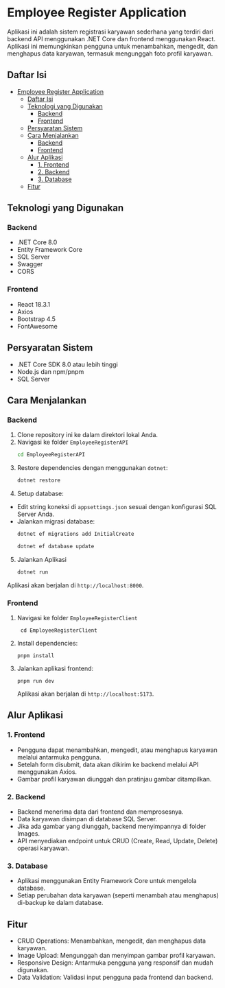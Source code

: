 # Employee Register Application

Aplikasi ini adalah sistem registrasi karyawan sederhana yang terdiri dari backend API menggunakan .NET Core dan frontend menggunakan React. Aplikasi ini memungkinkan pengguna untuk menambahkan, mengedit, dan menghapus data karyawan, termasuk mengunggah foto profil karyawan.

## Daftar Isi
- [Employee Register Application](#employee-register-application)
  - [Daftar Isi](#daftar-isi)
  - [Teknologi yang Digunakan](#teknologi-yang-digunakan)
    - [Backend](#backend)
    - [Frontend](#frontend)
  - [Persyaratan Sistem](#persyaratan-sistem)
  - [Cara Menjalankan](#cara-menjalankan)
    - [Backend](#backend-1)
    - [Frontend](#frontend-1)
  - [Alur Aplikasi](#alur-aplikasi)
    - [1. Frontend](#1-frontend)
    - [2. Backend](#2-backend)
    - [3. Database](#3-database)
  - [Fitur](#fitur)

## Teknologi yang Digunakan

### Backend
- .NET Core 8.0
- Entity Framework Core
- SQL Server
- Swagger
- CORS

### Frontend
- React 18.3.1
- Axios
- Bootstrap 4.5
- FontAwesome

## Persyaratan Sistem
- .NET Core SDK 8.0 atau lebih tinggi
- Node.js dan npm/pnpm
- SQL Server
  
## Cara Menjalankan
### Backend
1. Clone repository ini ke dalam direktori lokal Anda.
2. Navigasi ke folder `EmployeeRegisterAPI`
   ```bash
   cd EmployeeRegisterAPI
   ```
3. Restore dependencies dengan menggunakan `dotnet`:
   ```bash
   dotnet restore
   ```
4. Setup database:
- Edit string koneksi di `appsettings.json` sesuai dengan konfigurasi SQL Server Anda.
- Jalankan migrasi database:
  ```bash
  dotnet ef migrations add InitialCreate
  ```
  ```bash
  dotnet ef database update
  ```
5. Jalankan Aplikasi
   ```bash
   dotnet run
   ```
  
Aplikasi akan berjalan di `http://localhost:8000`.

### Frontend
1.  Navigasi ke folder `EmployeeRegisterClient`
    ```
     cd EmployeeRegisterClient
    ```
2. Install dependencies:
   ```
   pnpm install
   ```
3. Jalankan aplikasi frontend:
   ```
   pnpm run dev
   ```
   Aplikasi akan berjalan di `http://localhost:5173`.

## Alur Aplikasi 
### 1. Frontend
- Pengguna dapat menambahkan, mengedit, atau menghapus karyawan melalui antarmuka pengguna.
- Setelah form disubmit, data akan dikirim ke backend melalui API menggunakan Axios.
- Gambar profil karyawan diunggah dan pratinjau gambar ditampilkan.

### 2. Backend

- Backend menerima data dari frontend dan memprosesnya.
- Data karyawan disimpan di database SQL Server.
- Jika ada gambar yang diunggah, backend menyimpannya di folder Images.
- API menyediakan endpoint untuk CRUD (Create, Read, Update, Delete) operasi karyawan.
  
### 3. Database

- Aplikasi menggunakan Entity Framework Core untuk mengelola database.
- Setiap perubahan data karyawan (seperti menambah atau menghapus) di-backup ke dalam database.
  
## Fitur
- CRUD Operations: Menambahkan, mengedit, dan menghapus data karyawan.
- Image Upload: Mengunggah dan menyimpan gambar profil karyawan.
- Responsive Design: Antarmuka pengguna yang responsif dan mudah digunakan.
- Data Validation: Validasi input pengguna pada frontend dan backend.


